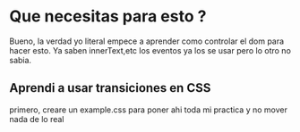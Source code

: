 # Que necesitas para esto ?



Bueno, la verdad yo literal empece a aprender como controlar el dom para hacer esto. Ya saben innerText,etc los eventos ya los se usar pero lo otro no sabia.



## Aprendi a usar transiciones en CSS


primero, creare un example.css para poner ahi toda mi practica y no mover nada de lo real

